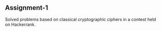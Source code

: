 ## Assignment-1

Solved problems based on classical cryptographic ciphers in a contest held on Hackerrank.



